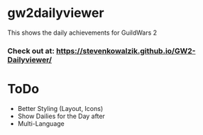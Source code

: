 # gw2dailyviewer

This shows the daily achievements for GuildWars 2

### Check out at: https://stevenkowalzik.github.io/GW2-Dailyviewer/

# ToDo
 * Better Styling (Layout, Icons)
 * Show Dailies for the Day after
 * Multi-Language
